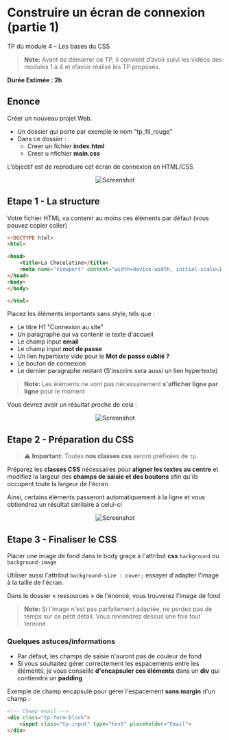 # Construire un écran de connexion (partie 1)

TP du module 4 – Les bases du CSS

> **Note:** Avant de démarrer ce TP, il convient d’avoir suivi les vidéos des modules 1 à 4 et d’avoir réalisé les TP proposés.

**Durée Estimée : 2h**

## Enonce

Créer un nouveau projet Web.

- Un dossier qui porte par exemple le nom "tp_fil_rouge"
- Dans ce dossier :
    - Creer un fichier **index.html**
    - Creer u nfichier **main.css**

L’objectif est de reproduire cet écran de connexion en HTML/CSS

<p align="center">
  <img src="screenshot_01.png" alt="Screenshot">
</p>

## Etape 1 - La structure

Votre fichier HTML va contenir au moins ces élèments par défaut (vous pouvez copier coller)

```html
<!DOCTYPE html>
<html>

<head>
    <title>La Chocolatine</title>
    <meta name="viewport" content="width=device-width, initial-scale=1.0">
</head>
<body>
</body>

</html>
```

Placez les éléments importants sans style, tels que :

- Le titre H1 "Connexion au site"
- Un paragraphe qui va contenir le texte d'accueil
- Le champ input **email**
- Le champ input **mot de passe**
- Un lien hypertexte vide pour le **Mot de passe oublié ?**
- Le bouton de connexion
- Le dernier paragraphe restant (S'inscrire sera aussi un lien hypertexte)

> **Note:** Les éléments ne vont pas nécessairement **s'afficher ligne par ligne** pour le moment

Vous devrez avoir un résultat proche de cela :

<p align="center">
  <img src="screenshot_02.png" alt="Screenshot">
</p>

## Etape 2 - Préparation du CSS

> ⚠️ **Important:** Toutes **nos classes css** seront préfixées  de `tp-`

Préparez les **classes CSS** nécessaires pour **aligner les textes au centre** et modifiez la largeur des **champs de saisie et des boutons** afin qu'ils occupent toute la largeur de l'écran.

Ainsi, certains éléments passeront automatiquement à la ligne et vous obtiendrez un résultat similaire à celui-ci

<p align="center">
  <img src="screenshot_03.png" alt="Screenshot">
</p>

## Etape 3 - Finaliser le CSS

Placer une image de fond dans le body graçe à l'attribut **css** `background` ou `background-image`

Utiliser aussi l'attribut `background-size : cover;` essayer d'adapter l'image à la taille de l'écran.

Dans le dossier « ressources » de l'énoncé, vous trouverez l'image de fond

> **Note:** Si l'image n'est pas parfaitement adaptée, ne perdez pas de temps sur ce petit détail. Vous reviendrez dessus une fois tout terminé.

### Quelques astuces/informations 

- Par défaut, les champs de saisie n'auront pas de couleur de fond
- Si vous souhaitez gérer correctement les espacements entre les éléments, je vous conseille **d'encapsuler ces éléments** dans un **div** qui contiendra un **padding**

Exemple de champ encapsulé pour gérer l'espacement **sans margin** d'un champ :

```html
<!-- Champ email -->
<div class="tp-form-block">
    <input class="tp-input" type="text" placeholder="Email">
</div>
```